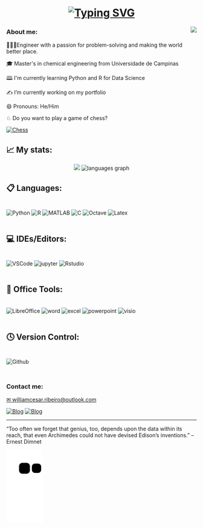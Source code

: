 <h1 align="center">
  <a href="https://git.io/typing-svg"><img src="https://readme-typing-svg.herokuapp.com?font=Roboto&size=24&pause=1000&color=164ef7&center=true&vCenter=true&width=435&lines=Hello+World!+%F0%9F%8C%8E;Welcome+to+my+page%2C+I%E2%80%99m+William" alt="Typing SVG" /></a>
</h1>

<img align="right" height="350" src="https://64.media.tumblr.com/d98c7e0c53e1aaa8521ddcb31a421373/tumblr_nbyrlaLLDw1s141c3o1_r1_400.gif"  />

### <h3 align="left">About me:</h2>

 <p align="left">👨🏻‍🔬Engineer with a passion for problem-solving and making the world better place. 
 <p align="left">🎓 Master's in chemical engineering from Universidade de Campinas</p>
 <p align="left">🕮 I'm currently learning Python and R for Data Science</p>
 <p align="left">✍ I’m currently working on my portfolio</p>
 <p align="left">😄 Pronouns: He/Him</p>
 <p align="left">♘ Do you want to play a game of chess? 
 
  [<img alt="Chess" width="80" src="https://preview.redd.it/fd50cxqm4nl71.png?width=640&crop=smart&auto=webp&s=ddecdca190d6ff782bce6fccbe57efcb7084e7d2" />](https://www.chess.com/member/williamcesar)</p>
 
## 📈 My stats:

<div align="center">
  <img src="https://github-readme-stats.vercel.app/api?username=willc127&show_icons=true&theme=transparent" height="150"/>
  <img src="https://github-readme-stats.vercel.app/api/top-langs?locale=en&hide_title=false&layout=compact&card_width=250&langs_count=5&theme=transparent&hide_border=false&username=willc127" height="150" alt="languages graph"  />
</div>

## 📋 Languages:
<div style="display: inline_block"><br/>
<img align="center" alt="Python" src="https://img.shields.io/badge/python-3670A0?style=for-the-badge&logo=python&logoColor=ffdd54"/>
<img align="center" alt="R" src="https://img.shields.io/badge/r-%23276DC3.svg?style=for-the-badge&logo=r&logoColor=white"/>
  
<img align="center" alt="MATLAB" src="https://img.shields.io/badge/MATLAB-f00.svg?style=for-the-badge&logoColor=white&logo=data%3Aimage%2Fpng%3Bbase64%2CiVBORw0KGgoAAAANSUhEUgAAAEAAAABACAQAAAAAYLlVAAAABGdBTUEAALGPC%2FxhBQAAACBjSFJNAAB6JgAAgIQAAPoAAACA6AAAdTAAAOpgAAA6mAAAF3CculE8AAAAAmJLR0QA%2F4ePzL8AAAAJcEhZcwAACxIAAAsSAdLdfvwAAAAHdElNRQfnAQwAMQvhrMmoAAAGpElEQVRo3t2Ze4gVZRjG35k5x0te8rZoUkpkaZbhEiillqJoFhZFllgksiJWYi5loIVZQmnShQKjqCy8UURlaCDaKmZJpBarqxmJipfKTFdNPZeZ8%2BuPeec7c%2FbcZs%2Be%2FKMZ2HN2zsz3PO%2FzPt%2F7vTNjIVXebLEEyUQ93aoqAdsAWyISaehqErAEERkh%2FaRJGnPolNqo1m4hTKYRgAxf0hfBKX9dteBthGcA8EiTAQ5zrR6%2FDAQchHuBDCkAXJLAHjqqMpdBgS4cAlLABX4GMiSB98prUA3wGMIcIAl4jEdYBaTwgPvLOaE65uvEr0rgFQQhTqP%2Bf4zupdNQnfwvN%2FL3Q4gjDMNTCq%2BV1qAa8j8MeKSAFQoWQ1ikpC4yoJQGbY%2F%2Bes7p5IMnFdxC6MABIAG8UUqDtmY%2Fzm4gTYYMMJ7A9TGEOtXgJDXFNWgLARthpYJkgPP0yQHqyG%2Fqg8eLa1A5fBzhKRO9C%2BzIS88iTcK2apvQxkKYSBrwTAVclhOnhTCQpJbnWyhSkuxWr3iO2JIRZL58LTHxxBIREUdEGlqscpYckC0ikhRbHtAluo2rYRDfADYAkNa1zwOO0qXA2TPUI3vb7gFLoRfyFReBtJqvWSHezRPZQujN35qmOwsnoTXwDi%2FyD%2F6WJA0cZyYnABcYWwDARlgNXCpeEVtDYBUACRJkAPiGzszSifZTwXnuIDykqdpPvPIUxBCeAFKadWikDiHGUSUwu2B8FkJPTmoSRhZKQlTrDdK8wzFmM0wHelrzf5xuFK51NsJaTcLSQiSjRR9jl0KdZaD5pQfHNf7nKVbpHISpeu2%2BQkkonXdHI%2F0CSJMG6hDaYRNDWKbwJ%2BhBsVpvIfTir5BRnWgEHJOtm9kCuKSA1Sqqg1CLq5HVU2rFD1aMS8AH%2BS4odEEwWA3T2YgHuKSBRq4IRbpd499T2N05SbhbFThF75ZatZTc%2FxZnAiv4Sx3v4gFNdDWOEBYAaTxgIuX7%2Fzj7le6slmfnS34Li9mv0CkSuErgEJMQhPYIt2sxgo8o3%2Fs7CAt1Xdyeb8Js3Fcxi614GvUlXIItrd9X0QehJ4dMy9mTsp0%2FFsINJLRrGJ5L2f%2FoyCTWcEbhEnp7AQdYyH38qGq4wJ9MYT2QIgPcE0H%2BgMI6NeJbudcIvXiVgyHJ%2Fe0kHzJe7eWwCNcsP5gWdElEeP%2BsB7WQtShaQoO5o3M1sxuZTi9zaQxBqGWHpsZV%2BE2RoLN7J3Pv9FiYuOjKllGnz%2BWmvOkYnF6PC2RIAwfpEcF%2BuRosUSNuzlXgfR3UJ3AjgtAurzbYCPUG%2FiyDI8ufLUdDNIAMtVnygvBcjtMXITrXg93%2F%2FrbpgZKMbHFGeQv6fzeqBq9n6funDGevsRZ8y0AEC9skojsbzO9pxkWGd0JTtD3ZZSlkxCA%2F7TVCf8W%2FwKxQ7u%2FiiJkDFxgTEd42wN1Mt3glR5RCXTB62GSTOG4eLsDn9EEYzMpQgo5RGxHeQbCYzCcc5Byn%2BIGXGYywWJPwfdaEQZ4chF58qlPRBQ6zThtPvxh%2FR99I8L7sY9hF7pZiMbU0a3802lepJWuhjvM5RSet9z2r88xZSvoX9NpLWtqDEreTfZqEtfkEguk2gC2qQxKPjN54%2FsG8UHyl4VcSPKQBaOZCyF%2FoeEkGIdj5Q%2FgxLjANeFD%2FAJZHEv%2BzkILLGUZXrqaOA2SfoPnV5E0Ep3gU%2FZjPVn7njPL3W7J5FC9APvzHQIoUcJRRoV878o4GE9xLnaZvqZbM%2F%2BxEZ%2Foyh9NahFyGUKwE2whLTfR71bI2gqW6TtVKEmjwUqmm1MqJdCjN2gOsK%2BIDB%2BFxU65%2BoaaFZf3xRnFOTegBJ6mJVkrbITxqmrMRBTRwEKap1eAE%2FQvOmBjCEF0VfQ0WRyEQyNugRWR1HoEYwhQDn%2BDWohM2hlDDD8ZTZ6ISCPe25%2Bmfk4YY%2FoNa1PmTKFUvYggd%2BEzn159RCfj7bvVBeC7EEMbhGfgHKbdQ%2B%2BrNYA9NjI0O7iDMVQK7zdE4wigSBv6RsvDZCevkV8JyF13DOU3DBIQ4DsJoLhr4mZHgwxPdjk7Al26NGnG9HnuMlOmR61sBb%2FbWErgD8MgAt3GdWsmHn09resSKCPhp2Ky17AQXAU%2BXnGcpf4NSBQLBmxFXF9kEaSDFtErhK3lQ6dBE%2BO5pW%2FGHkP8FAQe%2FPffXxwYmm6MV7pW8N7SlXobKTtkk%2B%2FT%2FyO9JCzx6beOLS0e8tg1QGQFHEFs8qcJr1%2Bq%2BO65ga%2B3T8v8fgX8B8ZjTo%2FAiQoUAAAAldEVYdGRhdGU6Y3JlYXRlADIwMjMtMDEtMTJUMDA6NDk6MTErMDA6MDDEEfaoAAAAJXRFWHRkYXRlOm1vZGlmeQAyMDIzLTAxLTEyVDAwOjQ5OjExKzAwOjAwtUxOFAAAAABJRU5ErkJggg%3D%3D"/>
    
<img align="center" alt="C" src="https://img.shields.io/badge/c-%2300599C.svg?style=for-the-badge&logo=c&logoColor=white"/>
<img align="center" alt="Octave" src="https://img.shields.io/badge/OCTAVE-darkblue?style=for-the-badge&logo=octave&logoColor=fcd683"/>
<img align="center" alt="Latex" src="https://img.shields.io/badge/latex-%23008080.svg?style=for-the-badge&logo=latex&logoColor=white)"/>
</div><br/>
  
## 💻 IDEs/Editors:

<div style="display: inline_block"><br/>
<img align="center" alt="VSCode" src="https://img.shields.io/badge/VSCode-0078D4?style=for-the-badge&logo=visual%20studio%20code&logoColor=white"/>
<img align="center" alt="jupyter" src="https://img.shields.io/badge/JUPYTER-da5b0b?style=for-the-badge&logo=Jupyter&logoColor=white"/>
<img align="center" alt="Rstudio" src="https://img.shields.io/badge/RStudio-4285F4?style=for-the-badge&logo=rstudio&logoColor=white"/>
</div><br/>

<!-- ### 💾 Databases:

<div style="display: inline_block"><br/>
<img align="center" alt="MongoDB" src="https://img.shields.io/badge/MongoDB-%234ea94b.svg?style=for-the-badge&logo=mongodb&logoColor=white"/>
<img align="center" alt="PostgresSQL" src="https://img.shields.io/badge/postgres-%23316192.svg?style=for-the-badge&logo=postgresql&logoColor=white"/>
</div><br/> -->

## 🏢 Office Tools:

<div style="display: inline_block"><br/>
<img align="center" alt="LibreOffice" src="https://img.shields.io/badge/LibreOffice-%2318A303?style=for-the-badge&logo=LibreOffice&logoColor=white)"/>
<img align="center" alt="word" src="https://img.shields.io/badge/WORD-2b579a?style=for-the-badge&logo=Microsoft+Word&logoColor=white"/>
<img align="center" alt="excel" src="https://img.shields.io/badge/EXCEL-217346?style=for-the-badge&logo=Microsoft+Excel&logoColor=white"/>
<img align="center" alt="powerpoint" src="https://img.shields.io/badge/POWERPOINT-b7472a?style=for-the-badge&logo=Microsoft+PowerPoint&logoColor=white"/>
<img align="center" alt="visio" src="https://img.shields.io/badge/VISIO-3955a3?style=for-the-badge&logo=Microsoft+Visio&logoColor=white"/>
</div><br/>

## 🕓 Version Control:
<div style="display: inline_block"><br/>
<img align="center" alt="Github" src="https://img.shields.io/badge/github-%23121011.svg?style=for-the-badge&logo=github&logoColor=white)"/>
</div><br/>

## <h3 align="left">Contact me:</h2>

<p align="left"><a href="mailto:williamcesar.ribeiro@outlook.com">✉ williamcesar.ribeiro@outlook.com</a></p>

[![Blog](https://img.shields.io/badge/LinkedIn-0077B5?style=for-the-badge&logo=linkedin&logoColor=white)](https://www.linkedin.com/in/william-cesar-1a0ab187/)
[![Blog](https://img.shields.io/static/v1?message=Instagram&logo=instagram&label=&color=E4405F&logoColor=white&labelColor=&style=for-the-badge)](https://www.instagram.com/willc127/)

---

“Too often we forget that genius, too, depends upon the data within its reach, that even Archimedes could not have devised Edison’s inventions.” – Ernest Dimnet

![Snake animation](https://github.com/willc127/willc127/blob/output/github-contribution-grid-snake.svg)

